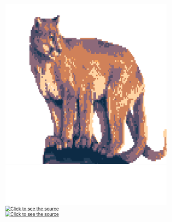 <div align="center">
  <img class="image" height="500px" src="hireswampii.png"/>
  <br/>
  <img class="image" height="125px" src="title.svg"/>
</div>

<div align="left">
 <a class="link" href="https://thewampuscats.org">
  <img class="image" height="50px" src="website_link.svg" alt="Click to see the source">
 </a>
 <br/>
 <a class="link" href="https://discord.gg/QwgKNGEw7F">
  <img class="image" height="50px" src="discord.svg" alt="Click to see the source">
 </a>
</div>
